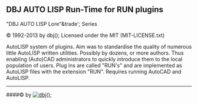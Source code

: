 
DBJ AUTO LISP Run-Time for RUN plugins  
--------------------------------------  
"DBJ AUTO LISP Lore"&trade';  Series

&copy; 1992-2013 by dbj();
Licensed under the MIT (MIT-LICENSE.txt)  

AutoLISP system of plugins. Aim was to standardise the quality of numerous little AutoLISP written utilities. Possibly by dozens, or more authors.
Thus enabling (Auto)CAD administrators to quickly introduce them to the local population of users. 
Plug ins are called "RUN's" and are implemented as AutoLISP files with the extension "RUN". 
Requires running AutoCAD and AutoLISP.  

  
---------------------------------------------------------------------  
####&copy; by [![dbj();](http://dbj.org/media/blue/dbj2_blue_50x50.png)](http://www.dbj.org "dbj")  
